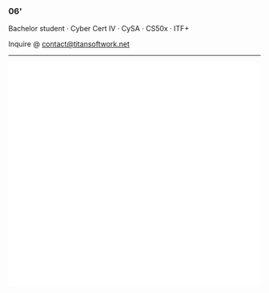 ### 06'

Bachelor student · Cyber Cert IV · CySA · CS50x · ITF+

Inquire @ contact@titansoftwork.net

---

![Metrics](https://github.com/dutchpsycho/dutchpsycho/blob/generated/metrics.svg)
